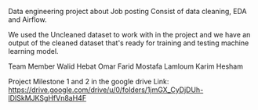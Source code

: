 Data engineering project about Job posting Consist of data cleaning, EDA and Airflow. 

We used the Uncleaned dataset to work with in the project and we have an output of the cleaned dataset that's ready for training and testing machine learning model.

Team Member
Walid Hebat
Omar Farid
Mostafa Lamloum
Karim Hesham

Project Milestone 1 and 2 in the google drive Link:
https://drive.google.com/drive/u/0/folders/1jmGX_CyDjDUh-lDISkMJKSgHfVn8aH4F
